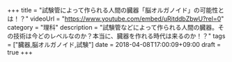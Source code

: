 +++
title =  "試験管によって作られる人間の臓器「脳オルガノイド」の可能性とは！？"
videoUrl = "https://www.youtube.com/embed/uRitddbZbwU?rel=0"
category = "理科"
description = "試験管などによって作られる人間の臓器。その技術は今どのレベルなのか？本当に、臓器を作れる時代は来るのか！？"
tags = ["臓器,脳オルガノイド,試験"]
date = 2018-04-08T17:00:09+09:00
draft = true
+++

